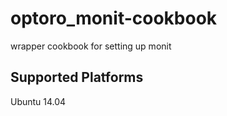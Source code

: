 # optoro_monit-cookbook

wrapper cookbook for setting up monit

## Supported Platforms

Ubuntu 14.04
